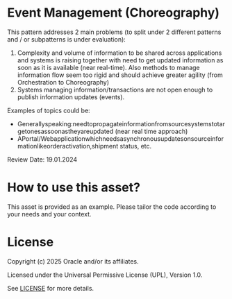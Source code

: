 # Event Management (Choreography)
 
This pattern addresses 2 main problems (to split under 2 different patterns and / or subpatterns is under evaluation):
1. Complexity and volume of information to be shared across applications and systems is raising together with need to get updated information as soon as it is available (near real-time). Also methods to manage information flow seem too rigid and should achieve greater agility (from Orchestration to Choreography)
2. Systems managing information/transactions are not open enough to publish information updates (events).
   

Examples of topics could be:
* Generallyspeaking:needtopropagateinformationfromsourcesystemstotargetonesassoonastheyareupdated (near real time approach)
* APortal/Webapplicationwhichneedsasynchronousupdatesonsourceinformationlikeorderactivation,shipment status, etc.

Review Date: 19.01.2024

# How to use this asset?
 
This asset is provided as an example. Please tailor the code according to your needs and your context.
 
# License

Copyright (c) 2025 Oracle and/or its affiliates.

Licensed under the Universal Permissive License (UPL), Version 1.0.

See [LICENSE](https://github.com/oracle-devrel/technology-engineering/blob/main/LICENSE) for more details.
